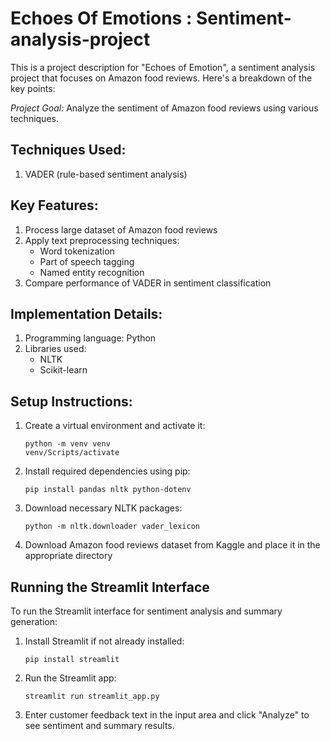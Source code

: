 # Echoes Of Emotions : Sentiment-analysis-project
This is a project description for "Echoes of Emotion", a sentiment analysis project that focuses on Amazon food reviews. Here's a breakdown of the key points:

*Project Goal:* Analyze the sentiment of Amazon food reviews using various techniques.

## Techniques Used:
1. VADER (rule-based sentiment analysis)

## Key Features:
1. Process large dataset of Amazon food reviews
2. Apply text preprocessing techniques:
    - Word tokenization
    - Part of speech tagging
    - Named entity recognition
3. Compare performance of VADER  in sentiment classification

## Implementation Details:
1. Programming language: Python
2. Libraries used:
    - NLTK
    - Scikit-learn

## Setup Instructions:
1. Create a virtual environment and activate it:
   ```
   python -m venv venv
   venv/Scripts/activate
   ```
2. Install required dependencies using pip:
   ```
   pip install pandas nltk python-dotenv
   ```
3. Download necessary NLTK packages:
   ```
   python -m nltk.downloader vader_lexicon
   ```
4. Download Amazon food reviews dataset from Kaggle and place it in the appropriate directory


## Running the Streamlit Interface

To run the Streamlit interface for sentiment analysis and summary generation:

1. Install Streamlit if not already installed:
   ```
   pip install streamlit
   ```
2. Run the Streamlit app:
   ```
   streamlit run streamlit_app.py
   ```
3. Enter customer feedback text in the input area and click "Analyze" to see sentiment and summary results.


 
